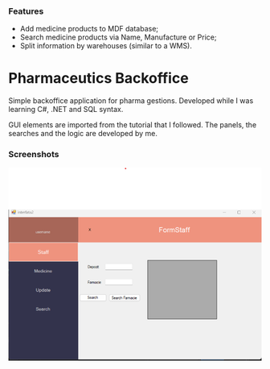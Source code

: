 ### Features

- Add medicine products to MDF database;
- Search medicine products via Name, Manufacture or Price;
- Split information by warehouses (similar to a WMS).

# Pharmaceutics Backoffice

Simple backoffice application for pharma gestions. Developed while I was learning C#, .NET and SQL syntax.

GUI elements are imported from the tutorial that I followed.
The panels, the searches and the logic are developed by me.



### Screenshots
![Screenshot1](https://github.com/miuAvlad/Internal-Backoffice-Pharmaceutics/blob/9c42e75acab9dc47416b2b86ce7cc2783543809f/screenshots/ss%20(1).png?raw=true)





